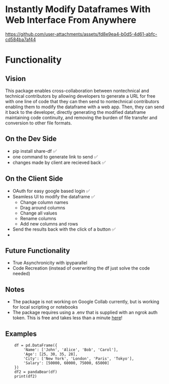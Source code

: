 
# Instantly Modify Dataframes With Web Interface From Anywhere

https://github.com/user-attachments/assets/fd8e9ea4-b0d5-4d61-abfc-cd584ba7af44

# Functionality

## Vision
This package enables cross-collaboration between nontechnical and technical contributors by allowing developers to generate a URL for free with one line of code that they can then send to nontechnical contributors enabling them to modify the dataframe with a web app. Then, they can send it back to the developer, directly generating the modified dataframe maintaining code continuity, and removing the burden of file transfer and conversion to other file formats.

## On the Dev Side
- pip install share-df ✅
- one command to generate link to send ✅ 
- changes made by client are recieved back ✅
  
## On the Client Side
- OAuth for easy google based login ✅ 
- Seamless UI to modify the dataframe ✅
    * Change column names
    * Drag around columns
    * Change all values
    * Rename columns
    * Add new columns and rows
- Send the results back with the click of a button ✅
- 
## Future Functionality
- True Asynchronicity with ipyparallel
- Code Recreation (instead of overwriting the df just solve the code needed)

## Notes
- The package is not working on Google Collab currently, but is working for local scripting or notebooks
- The package requires using a .env that is supplied with an ngrok auth token. This is free and takes less than a minute [here](https://dashboard.ngrok.com/)!

## Examples
```
    df = pd.DataFrame({
        'Name': ['John', 'Alice', 'Bob', 'Carol'],
        'Age': [25, 30, 35, 28],
        'City': ['New York', 'London', 'Paris', 'Tokyo'],
        'Salary': [50000, 60000, 75000, 65000]
    })
    df2 = pandaBear(df)
    print(df2)
```
